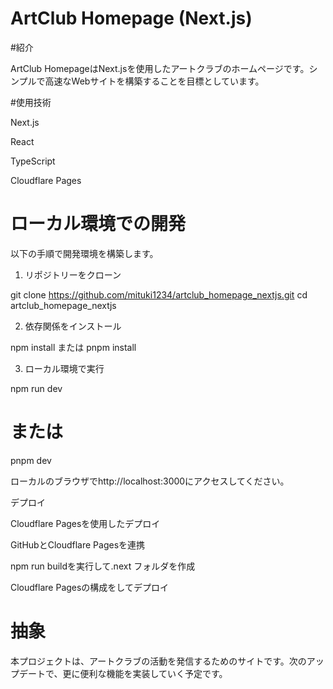 # ArtClub Homepage (Next.js)

#紹介

ArtClub HomepageはNext.jsを使用したアートクラブのホームページです。シンプルで高速なWebサイトを構築することを目標としています。

#使用技術

Next.js

React

TypeScript

Cloudflare Pages

# ローカル環境での開発

以下の手順で開発環境を構築します。

1. リポジトリーをクローン

git clone https://github.com/mituki1234/artclub_homepage_nextjs.git
cd artclub_homepage_nextjs

2. 依存関係をインストール

npm install
または
pnpm install

3. ローカル環境で実行

npm run dev
# または
pnpm dev

ローカルのブラウザでhttp://localhost:3000にアクセスしてください。

デプロイ

Cloudflare Pagesを使用したデプロイ

GitHubとCloudflare Pagesを連携

npm run buildを実行して.next フォルダを作成

Cloudflare Pagesの構成をしてデプロイ

# 抽象

本プロジェクトは、アートクラブの活動を発信するためのサイトです。次のアップデートで、更に便利な機能を実装していく予定です。
